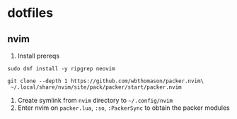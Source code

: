 # dotfiles
## nvim
1. Install prereqs
```
sudo dnf install -y ripgrep neovim

git clone --depth 1 https://github.com/wbthomason/packer.nvim\
 ~/.local/share/nvim/site/pack/packer/start/packer.nvim
```
1. Create symlink from `nvim` directory to `~/.config/nvim`
1. Enter nvim on `packer.lua`, `:so`, `:PackerSync` to obtain the packer modules

